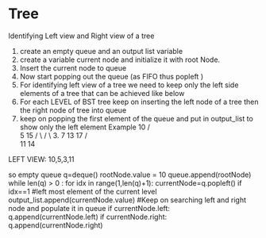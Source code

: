 # Tree
Identifying Left view and Right view of a tree
1. create an empty queue and an output list variable
2. create a variable current node and initialize it with root Node.
3. Insert the current node to queue
4. Now start popping out the queue (as FIFO thus popleft )
5. For identifying left view of a tree we need to keep only the left side elements of a tree that can be achieved like below
6. For each LEVEL of BST tree keep on inserting the left node of a tree then the right node of tree into queue
7. keep on popping the first element of the queue and put in output_list to show only the left element 
Example 
                                        10
                                      /     \
                                     5       15
                                   /  \      /  \ 
                                   3.   7   13  17
                                            / \
                                           11  14
 
 
 LEFT VIEW: 10,5,3,11
 
 so empty queue q=deque()
 rootNode.value = 10
 queue.append(rootNode)
 while len(q) > 0 :
    for idx in range(1,len(q)+1):
      currentNode=q.popleft()
      if idx==1 #left most element of the current level
         output_list.append(currentNode.value)
      #Keep on searching left and right node and populate it in queue
      if currentNode.left:
         q.append(currentNode.left)
      if currentNode.right:
         q.append(currentNode.right)
